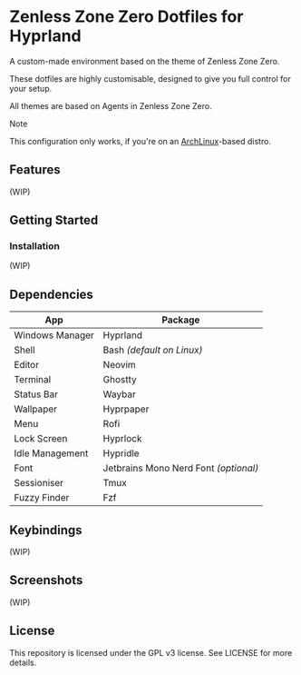 # Zenless Zone Zero Dotfiles for Hyprland
A custom-made environment based on the theme of Zenless Zone Zero.

These dotfiles are highly customisable, designed to give you full control
for your setup.

All themes are based on Agents in Zenless Zone Zero.

> [!NOTE]
> This configuration only works, if you're on an [ArchLinux](https://archlinux.org/)-based distro.

## Features
(WIP)

## Getting Started
### Installation
(WIP)

## Dependencies
| App | Package |
| -------------- | --------------- |
| Windows Manager | Hyprland |
| Shell | Bash *(default on Linux)* |
| Editor | Neovim |
| Terminal | Ghostty |
| Status Bar | Waybar |
| Wallpaper | Hyprpaper |
| Menu | Rofi |
| Lock Screen | Hyprlock |
| Idle Management | Hypridle |
| Font | Jetbrains Mono Nerd Font *(optional)* |
| Sessioniser | Tmux |
| Fuzzy Finder | Fzf |

## Keybindings
(WIP)

## Screenshots
(WIP)

## License
This repository is licensed under the GPL v3 license.
See LICENSE for more details.
